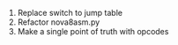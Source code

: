 1. Replace switch to jump table
2. Refactor nova8asm.py
3. Make a single point of truth with opcodes